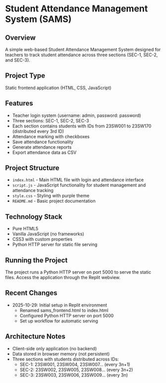 # Student Attendance Management System (SAMS)

## Overview
A simple web-based Student Attendance Management System designed for teachers to track student attendance across three sections (SEC-1, SEC-2, and SEC-3).

## Project Type
Static frontend application (HTML, CSS, JavaScript)

## Features
- Teacher login system (username: admin, password: password)
- Three sections: SEC-1, SEC-2, SEC-3
- Each section contains students with IDs from 23SW001 to 23SW170 (distributed every 3rd ID)
- Attendance marking with checkboxes
- Save attendance functionality
- Generate attendance reports
- Export attendance data as CSV

## Project Structure
- `index.html` - Main HTML file with login and attendance interface
- `script.js` - JavaScript functionality for student management and attendance tracking
- `style.css` - Styling with purple theme
- `README.md` - Basic project documentation

## Technology Stack
- Pure HTML5
- Vanilla JavaScript (no frameworks)
- CSS3 with custom properties
- Python HTTP server for static file serving

## Running the Project
The project runs a Python HTTP server on port 5000 to serve the static files.
Access the application through the Replit webview.

## Recent Changes
- 2025-10-29: Initial setup in Replit environment
  - Renamed sams_frontend.html to index.html
  - Configured Python HTTP server on port 5000
  - Set up workflow for automatic serving

## Architecture Notes
- Client-side only application (no backend)
- Data stored in browser memory (not persistent)
- Three sections with students distributed across IDs:
  - SEC-1: 23SW001, 23SW004, 23SW007... (every 3n+1)
  - SEC-2: 23SW002, 23SW005, 23SW008... (every 3n+2)
  - SEC-3: 23SW003, 23SW006, 23SW009... (every 3n)
